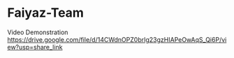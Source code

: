 # Faiyaz-Team
Video Demonstration https://drive.google.com/file/d/14CWdnOPZ0brIg23gzHIAPeOwAqS_Qi6P/view?usp=share_link
